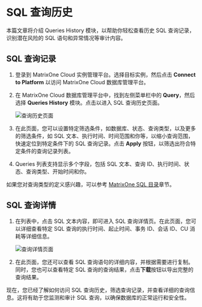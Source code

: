 # **SQL 查询历史**

本篇文章将介绍 Queries History 模块，以帮助你轻松查看历史 SQL 查询记录，识别潜在风险的 SQL 语句和异常情况等审计内容。

## SQL 查询记录

1. 登录到 MatrixOne Cloud 实例管理平台。选择目标实例，然后点击 **Connect to Platform** 以访问 MatrixOne Cloud 数据库管理平台。

2. 在 MatrixOne Cloud 数据库管理平台中，找到左侧菜单栏中的 **Query**，然后选择 **Queries History** 模块。点击以进入 SQL 查询历史页面。

   ![查询历史页面](https://community-shared-data-1308875761.cos.ap-beijing.myqcloud.com/artwork/mocdocs/sqleditor/image-7.png)

3. 在此页面，您可以设置特定筛选条件，如数据库、状态、查询类型，以及更多的筛选条件，如 SQL 文本、执行时间、时间范围和你等，以缩小查询范围，快速定位到特定条件下的 SQL 查询记录。点击 **Apply** 按钮，以筛选出符合特定条件的查询记录列表。

4. Queries 列表支持显示多个字段，包括 SQL 文本、查询 ID、执行时间、状态、查询类型、开始时间和你。

如果您对查询类型的定义感兴趣，可以参考 [MatrixOne SQL 目录](https://docs.matrixorigin.cn/1.0.0-rc1/MatrixOne/Reference/SQL-Reference/Data-Definition-Language/create-database/)章节。

## SQL 查询详情

1. 在列表中，点击 SQL 文本内容，即可进入 SQL 查询详情页。在此页面，您可以详细查看特定 SQL 查询的执行时间、起止时间、事务 ID、会话 ID、CU 消耗等详细信息。

   ![查询详情页面](https://community-shared-data-1308875761.cos.ap-beijing.myqcloud.com/artwork/mocdocs/sqleditor/image-8.png)

2. 在此页面，您还可以查看 SQL 查询语句的详细内容，并根据需要进行复制。同时，您也可以查看特定 SQL 查询的查询结果，点击**下载**按钮以导出完整的查询结果。

现在，您已经了解如何访问 SQL 查询历史，筛选查询记录，并查看详细的查询信息。这将有助于您监测和审计 SQL 查询，以确保数据库的正常运行和安全性。
